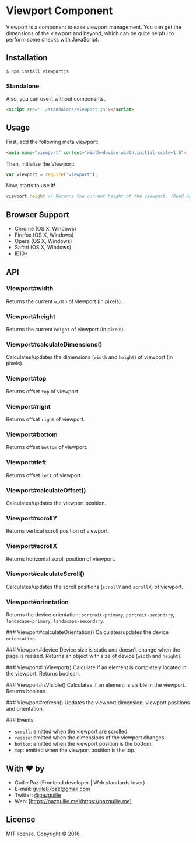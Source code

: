 # Viewport Component

Viewport is a component to ease viewport management. You can get the dimensions of the viewport and beyond, which can be quite helpful to perform some checks with JavaScript.

## Installation

	$ npm install viewportjs

### Standalone
Also, you can use it without components.
```html
<script src="../standalone/viewport.js"></script>
```

## Usage
First, add the following meta viewport:
```html
<meta name="viewport" content="width=device-width,initial-scale=1.0">
```
Then, initialize the Viewport:
```js
var viewport = require('viewport');
```
Now, starts to use it!
```js
viewport.height // Returns the current height of the viewport. (Read below the API)
```

## Browser Support
- Chrome (OS X, Windows)
- Firefox (OS X, Windows)
- Opera (OS X, Windows)
- Safari (OS X, Windows)
- IE10+

## API

### Viewport#width
Returns the current `width` of viewport (in pixels).

### Viewport#height
Returns the current `height` of viewport (in pixels).

### Viewport#calculateDimensions()
Calculates/updates the dimensions (`width` and `height`) of viewport (in pixels).

### Viewport#top
Returns offset `top` of viewport.

### Viewport#right
Returns offset `right` of viewport.

### Viewport#bottom
Returns offset `bottom` of viewport.

### Viewport#left
Returns offset `left` of viewport.

### Viewport#calculateOffset()
Calculates/updates the viewport position.

### Viewport#scrollY
Returns vertical scroll position of viewport.

### Viewport#scrollX
Returns horizontal scroll position of viewport.

### Viewport#calculateScroll()
Calculates/updates the scroll positions (`scrollY` and `scrollX`) of viewport.

### Viewport#orientation
Returns the device orientation: `portrait-primary`, `portrait-secondary`, `landscape-primary`, `landscape-secondary`.

### Viewport#calculateOrientation()
Calculates/updates the device `orientation`.

### Viewport#device
Device size is static and doesn't change when the page is resized. Returns an object with size of device (`width` and `height`).

### Viewport#inViewport()
Calculate if an element is completely located in the viewport. Returns boolean.

### Viewport#isVisible()
Calculates if an element is visible in the viewport. Returns boolean.

### Viewport#refresh()
Updates the viewport dimension, viewport positions and orientation.

### Events
- `scroll`: emitted when the viewport are scrolled.
- `resize`: emitted when the dimensions of the viewport changes.
- `bottom`: emitted when the viewport position is the bottom.
- `top`: emitted when the viewport position is the top.

## With :heart: by

- Guille Paz (Frontend developer | Web standards lover)
- E-mail: [guille87paz@gmail.com](mailto:guille87paz@gmail.com)
- Twitter: [@pazguille](http://twitter.com/pazguille)
- Web: [https://pazguille.me](https://pazguille.me)

## License

MIT license. Copyright © 2016.

[npm-image]: https://img.shields.io/npm/v/horwheel.svg
[lic-image]: https://img.shields.io/npm/l/horwheel.svg
[npm-link]: https://npmjs.org/package/horwheel
[deps-image]: https://img.shields.io/david/pazguille/horwheel.svg
[deps-link]: https://david-dm.org/pazguille/horwheel
[devdeps-image]: https://img.shields.io/david/dev/pazguille/horwheel.svg
[devdeps-link]: https://david-dm.org/pazguille/horwheel#info=devDependencies
[dt-image]: https://img.shields.io/npm/dt/horwheel.svg
